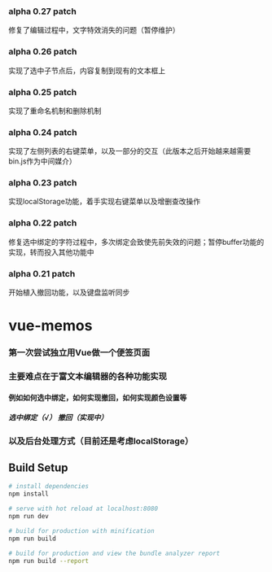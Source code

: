 ### alpha 0.27 patch
修复了编辑过程中，文字特效消失的问题（暂停维护）

### alpha 0.26 patch
实现了选中子节点后，内容复制到现有的文本框上

### alpha 0.25 patch
实现了重命名机制和删除机制

### alpha 0.24 patch
实现了左侧列表的右键菜单，以及一部分的交互（此版本之后开始越来越需要bin.js作为中间媒介）

### alpha 0.23 patch
实现localStorage功能，着手实现右键菜单以及增删查改操作

### alpha 0.22 patch
修复选中绑定的字符过程中，多次绑定会致使先前失效的问题；暂停buffer功能的实现，转而投入其他功能中

### alpha 0.21 patch
开始植入撤回功能，以及键盘监听同步

# vue-memos
### 第一次尝试独立用Vue做一个便签页面
### 主要难点在于富文本编辑器的各种功能实现
#### 例如如何选中绑定，如何实现撤回，如何实现颜色设置等
##### 选中绑定（√） 撤回（实现中）
### 以及后台处理方式（目前还是考虑localStorage）

## Build Setup

``` bash
# install dependencies
npm install

# serve with hot reload at localhost:8080
npm run dev

# build for production with minification
npm run build

# build for production and view the bundle analyzer report
npm run build --report
```
